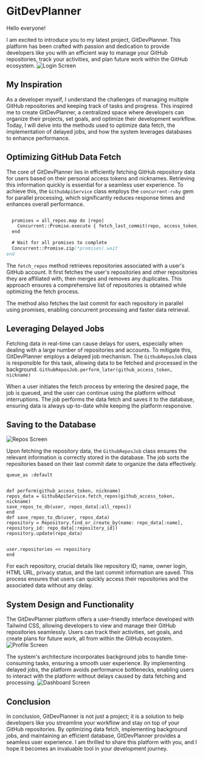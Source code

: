 # GitDevPlanner

Hello everyone!

I am excited to introduce you to my latest project, GitDevPlanner. This platform has been crafted with passion and dedication to provide developers like you with an efficient way to manage your GitHub repositories, track your activities, and plan future work within the GitHub ecosystem.
![Login Screen]([https://github.com/Alex-RV/Flask/blob/master/static/images/screen_home.png](https://github.com/Alex-RV/GitDevPlanner/blob/main/app/assets/images/screenshots/login_screen.png))

## My Inspiration

As a developer myself, I understand the challenges of managing multiple GitHub repositories and keeping track of tasks and progress. This inspired me to create GitDevPlanner, a centralized space where developers can organize their projects, set goals, and optimize their development workflow. Today, I will delve into the methods used to optimize data fetch, the implementation of delayed jobs, and how the system leverages databases to enhance performance.

## Optimizing GitHub Data Fetch

The core of GitDevPlanner lies in efficiently fetching GitHub repository data for users based on their personal access tokens and nicknames. Retrieving this information quickly is essential for a seamless user experience. To achieve this, the `GithubApiService` class employs the `concurrent-ruby` gem for parallel processing, which significantly reduces response times and enhances overall performance.

```def self.fetch_repos(access_token, nickname)

  promises = all_repos.map do |repo|
    Concurrent::Promise.execute { fetch_last_commit(repo, access_token, nickname) }
  end

  # Wait for all promises to complete
  Concurrent::Promise.zip(*promises).wait
end
```
The `fetch_repos` method retrieves repositories associated with a user's GitHub account. It first fetches the user's repositories and other repositories they are affiliated with, then merges and removes any duplicates. This approach ensures a comprehensive list of repositories is obtained while optimizing the fetch process.

The method also fetches the last commit for each repository in parallel using promises, enabling concurrent processing and faster data retrieval.

## Leveraging Delayed Jobs

Fetching data in real-time can cause delays for users, especially when dealing with a large number of repositories and accounts. To mitigate this, GitDevPlanner employs a delayed job mechanism. The `GithubReposJob` class is responsible for this task, allowing data to be fetched and processed in the background.
```GithubReposJob.perform_later(github_access_token, nickname)```

When a user initiates the fetch process by entering the desired page, the job is queued, and the user can continue using the platform without interruptions. The job performs the data fetch and saves it to the database, ensuring data is always up-to-date while keeping the platform responsive.

## Saving to the Database
![Repos Screen]([https://github.com/Alex-RV/Flask/blob/master/static/images/screen_home.png](https://github.com/Alex-RV/GitDevPlanner/blob/main/app/assets/images/screenshots/repositories_screen.png))

Upon fetching the repository data, the `GithubReposJob` class ensures the relevant information is correctly stored in the database. The job sorts the repositories based on their last commit date to organize the data effectively.
```class GithubReposJob < ApplicationJob
queue_as :default


def perform(github_access_token, nickname)
repos_data = GithubApiService.fetch_repos(github_access_token, nickname)
save_repos_to_db(user, repos_data[:all_repos])
end
def save_repos_to_db(user, repos_data)
repository = Repository.find_or_create_by(name: repo_data[:name], repository_id: repo_data[:repository_id])
repository.update(repo_data)


user.repositories << repository
end
```

For each repository, crucial details like repository ID, name, owner login, HTML URL, privacy status, and the last commit information are saved. This process ensures that users can quickly access their repositories and the associated data without any delay.

## System Design and Functionality

The GitDevPlanner platform offers a user-friendly interface developed with Tailwind CSS, allowing developers to view and manage their GitHub repositories seamlessly. Users can track their activities, set goals, and create plans for future work, all from within the GitHub ecosystem.
![Profile Screen]([https://github.com/Alex-RV/Flask/blob/master/static/images/screen_home.png](https://github.com/Alex-RV/GitDevPlanner/blob/main/app/assets/images/screenshots/profile_screen.png))

The system's architecture incorporates background jobs to handle time-consuming tasks, ensuring a smooth user experience. By implementing delayed jobs, the platform avoids performance bottlenecks, enabling users to interact with the platform without delays caused by data fetching and processing.
![Dashboard Screen]([https://github.com/Alex-RV/Flask/blob/master/static/images/screen_home.png](https://github.com/Alex-RV/GitDevPlanner/blob/main/app/assets/images/screenshots/dashboard_screen.png))

## Conclusion

In conclusion, GitDevPlanner is not just a project; it is a solution to help developers like you streamline your workflow and stay on top of your GitHub repositories. By optimizing data fetch, implementing background jobs, and maintaining an efficient database, GitDevPlanner provides a seamless user experience. I am thrilled to share this platform with you, and I hope it becomes an invaluable tool in your development journey.
